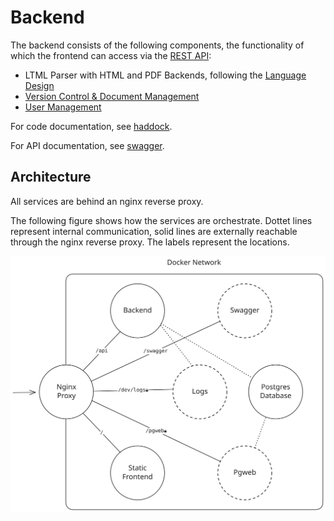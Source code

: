 # Backend

The backend consists of the following components, the functionality of which the frontend can access via the [REST API](api):
- LTML Parser with HTML and PDF Backends, following the [Language Design](../language)
- [Version Control & Document Management](version-control)
- [User Management](user-management)

For code documentation, see [haddock](https://fpo.bahn.sh/dev/haddock).

For API documentation, see [swagger](https://fpo.bahn.sh/dev/purs).

## Architecture

All services are behind an nginx reverse proxy.

The following figure shows how the services are orchestrate.
Dottet lines represent internal communication, solid lines are externally reachable through the nginx reverse proxy. The labels represent the locations.

![](image.svg)
